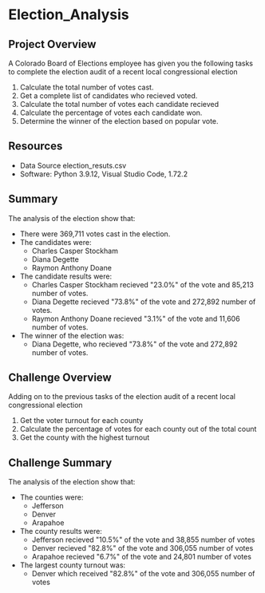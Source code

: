 # Election_Analysis

## Project Overview
A Colorado Board of Elections employee has given you the following tasks to complete the election audit of a recent local congressional election

1. Calculate the total number of votes cast.
2. Get a complete list of candidates who recieved voted.
3. Calculate the total number of votes each candidate recieved
4. Calculate the percentage of votes each candidate won.
5. Determine the winner of the election based on popular vote.

## Resources
- Data Source election_resuts.csv
- Software: Python 3.9.12, Visual Studio Code, 1.72.2

## Summary
The analysis of the election show that:
- There were 369,711 votes cast in the election.
- The candidates were:
  - Charles Casper Stockham
  - Diana Degette
  - Raymon Anthony Doane
- The candidate results were:
  -  Charles Casper Stockham recieved "23.0%" of the vote and 85,213 number of votes.
  - Diana Degette recieved "73.8%" of the vote and 272,892 number of votes.
  - Raymon Anthony Doane recieved "3.1%" of the vote and 11,606 number of votes.
- The winner of the election was:
  - Diana Degette, who recieved "73.8%" of the vote and 272,892 number of votes.
  
 ## Challenge Overview
  Adding on to the previous tasks of the election audit of a recent local congressional election
  
  1. Get the voter turnout for each county
  2. Calculate the percentage of votes for each county out of the total count
  3. Get the county with the highest turnout
  
 ## Challenge Summary
The analysis of the election show that:
- The counties were:
  - Jefferson
  - Denver
  - Arapahoe
- The county results were:
  - Jefferson recieved "10.5%" of the vote and 38,855 number of votes
  - Denver recieved "82.8%" of the vote and 306,055 number of votes
  - Arapahoe recieved "6.7%" of the vote and 24,801 number of votes
- The largest county turnout was:
  - Denver which received "82.8%" of the vote and 306,055 number of votes
